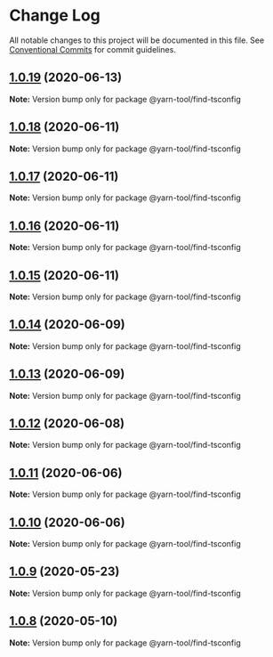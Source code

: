# Change Log

All notable changes to this project will be documented in this file.
See [Conventional Commits](https://conventionalcommits.org) for commit guidelines.

## [1.0.19](https://github.com/bluelovers/ws-yarn-workspaces/compare/@yarn-tool/find-tsconfig@1.0.18...@yarn-tool/find-tsconfig@1.0.19) (2020-06-13)

**Note:** Version bump only for package @yarn-tool/find-tsconfig





## [1.0.18](https://github.com/bluelovers/ws-yarn-workspaces/compare/@yarn-tool/find-tsconfig@1.0.17...@yarn-tool/find-tsconfig@1.0.18) (2020-06-11)

**Note:** Version bump only for package @yarn-tool/find-tsconfig





## [1.0.17](https://github.com/bluelovers/ws-yarn-workspaces/compare/@yarn-tool/find-tsconfig@1.0.16...@yarn-tool/find-tsconfig@1.0.17) (2020-06-11)

**Note:** Version bump only for package @yarn-tool/find-tsconfig





## [1.0.16](https://github.com/bluelovers/ws-yarn-workspaces/compare/@yarn-tool/find-tsconfig@1.0.15...@yarn-tool/find-tsconfig@1.0.16) (2020-06-11)

**Note:** Version bump only for package @yarn-tool/find-tsconfig





## [1.0.15](https://github.com/bluelovers/ws-yarn-workspaces/compare/@yarn-tool/find-tsconfig@1.0.14...@yarn-tool/find-tsconfig@1.0.15) (2020-06-11)

**Note:** Version bump only for package @yarn-tool/find-tsconfig





## [1.0.14](https://github.com/bluelovers/ws-yarn-workspaces/compare/@yarn-tool/find-tsconfig@1.0.13...@yarn-tool/find-tsconfig@1.0.14) (2020-06-09)

**Note:** Version bump only for package @yarn-tool/find-tsconfig





## [1.0.13](https://github.com/bluelovers/ws-yarn-workspaces/compare/@yarn-tool/find-tsconfig@1.0.12...@yarn-tool/find-tsconfig@1.0.13) (2020-06-09)

**Note:** Version bump only for package @yarn-tool/find-tsconfig





## [1.0.12](https://github.com/bluelovers/ws-yarn-workspaces/compare/@yarn-tool/find-tsconfig@1.0.11...@yarn-tool/find-tsconfig@1.0.12) (2020-06-08)

**Note:** Version bump only for package @yarn-tool/find-tsconfig





## [1.0.11](https://github.com/bluelovers/ws-yarn-workspaces/compare/@yarn-tool/find-tsconfig@1.0.10...@yarn-tool/find-tsconfig@1.0.11) (2020-06-06)

**Note:** Version bump only for package @yarn-tool/find-tsconfig





## [1.0.10](https://github.com/bluelovers/ws-yarn-workspaces/compare/@yarn-tool/find-tsconfig@1.0.9...@yarn-tool/find-tsconfig@1.0.10) (2020-06-06)

**Note:** Version bump only for package @yarn-tool/find-tsconfig





## [1.0.9](https://github.com/bluelovers/ws-yarn-workspaces/compare/@yarn-tool/find-tsconfig@1.0.8...@yarn-tool/find-tsconfig@1.0.9) (2020-05-23)

**Note:** Version bump only for package @yarn-tool/find-tsconfig





## [1.0.8](https://github.com/bluelovers/ws-yarn-workspaces/compare/@yarn-tool/find-tsconfig@1.0.7...@yarn-tool/find-tsconfig@1.0.8) (2020-05-10)

**Note:** Version bump only for package @yarn-tool/find-tsconfig
